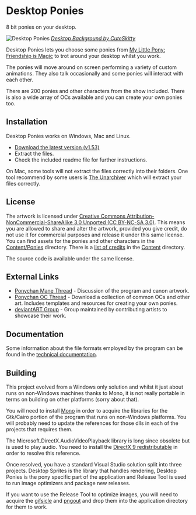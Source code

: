 # Desktop Ponies

8 bit ponies on your desktop.

![Desktop Ponies](http://i.imgur.com/2vVLGt8.jpg)
*[Desktop Background by CuteSkitty](http://cuteskitty.deviantart.com/art/Celestia-256362644)*

Desktop Ponies lets you choose some ponies from [My Little Pony: Friendship is Magic](http://wikipedia.org/wiki/My_Little_Pony:_Friendship_Is_Magic) to trot around your desktop whilst you work.

The ponies will move around on screen performing a variety of custom animations. They also talk occasionally and some ponies will interact with each other.

There are 200 ponies and other characters from the show included. There is also a wide array of OCs available and you can create your own ponies too.

## Installation

Desktop Ponies works on Windows, Mac and Linux.

* [Download the latest version (v1.53)](https://github.com/RoosterDragon/Desktop-Ponies/releases/download/v1.53/Desktop.Ponies.v1.53.zip)
* Extract the files.
* Check the included readme file for further instructions.

On Mac, some tools will not extract the files correctly into their folders. One tool recommend by some users is [The Unarchiver](http://unarchiver.c3.cx/unarchiver) which will extract your files correctly.

## License

The artwork is licensed under [Creative Commons Attribution-NonCommercial-ShareAlike 3.0 Unported (CC BY-NC-SA 3.0)](http://creativecommons.org/licenses/by-nc-sa/3.0/). This means you are allowed to share and alter the artwork, provided you give credit, do not use it for commercial purposes and release it under this same license. You can find assets for the ponies and other characters in the [Content/Ponies](Content/Ponies) directory. There is a [list of credits](Content/credits.txt) in the [Content](Content) directory.

The source code is available under the same license.

## External Links

* [Ponychan Mane Thread](http://www.ponychan.net/chan/collab/res/45984.html) - Discussion of the program and canon artwork.
* [Ponychan OC Thread](http://www.ponychan.net/chan/collab/res/43607.html) - Download a collection of common OCs and other art. Includes templates and resources for creating your own ponies.
* [deviantART Group](http://desktop-pony-team.deviantart.com/) - Group maintained by contributing artists to showcase their work.

## Documentation

Some information about the file formats employed by the program can be found in the [technical documentation](techdoc.md).

## Building

This project evolved from a Windows only solution and whilst it just about runs on non-Windows machines thanks to Mono, it is not really portable in terms on building on other platforms (sorry about that).

You will need to install [Mono](http://www.mono-project.com/download/) in order to acquire the libraries for the Gtk/Cairo portion of the program that runs on non-Windows platforms. You will probably need to update the references for those dlls in each of the projects that requires them.

The Microsoft.DirectX.AudioVideoPlayback library is long since obsolete but is used to play audio. You need to install the [DirectX 9 redistributable](http://www.microsoft.com/en-us/download/details.aspx?id=35) in order to resolve this reference.

Once resolved, you have a standard Visual Studio solution split into three projects. Desktop Sprites is the library that handles rendering, Desktop Ponies is the pony specific part of the application and Release Tool is used to run image optimizers and package new releases.

If you want to use the Release Tool to optimize images, you will need to acquire the [gifsicle](http://www.lcdf.org/gifsicle/) and [pngout](http://advsys.net/ken/utils.htm) and drop them into the application directory for them to work.
